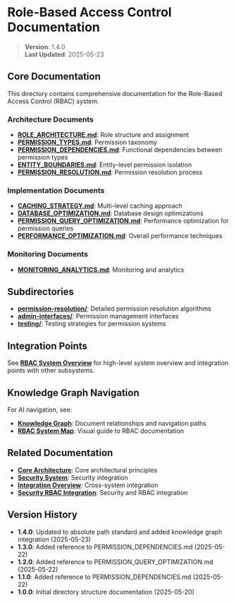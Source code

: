 
# Role-Based Access Control Documentation

> **Version**: 1.4.0  
> **Last Updated**: 2025-05-23

## Core Documentation

This directory contains comprehensive documentation for the Role-Based Access Control (RBAC) system.

### Architecture Documents

- **[ROLE_ARCHITECTURE.md](docs/rbac/ROLE_ARCHITECTURE.md)**: Role structure and assignment
- **[PERMISSION_TYPES.md](docs/rbac/PERMISSION_TYPES.md)**: Permission taxonomy
- **[PERMISSION_DEPENDENCIES.md](docs/rbac/PERMISSION_DEPENDENCIES.md)**: Functional dependencies between permission types
- **[ENTITY_BOUNDARIES.md](docs/rbac/ENTITY_BOUNDARIES.md)**: Entity-level permission isolation
- **[PERMISSION_RESOLUTION.md](docs/rbac/PERMISSION_RESOLUTION.md)**: Permission resolution process

### Implementation Documents

- **[CACHING_STRATEGY.md](docs/rbac/CACHING_STRATEGY.md)**: Multi-level caching approach
- **[DATABASE_OPTIMIZATION.md](docs/rbac/DATABASE_OPTIMIZATION.md)**: Database design optimizations
- **[PERMISSION_QUERY_OPTIMIZATION.md](docs/rbac/PERMISSION_QUERY_OPTIMIZATION.md)**: Performance optimization for permission queries
- **[PERFORMANCE_OPTIMIZATION.md](docs/rbac/PERFORMANCE_OPTIMIZATION.md)**: Overall performance techniques

### Monitoring Documents

- **[MONITORING_ANALYTICS.md](docs/rbac/MONITORING_ANALYTICS.md)**: Monitoring and analytics

## Subdirectories

- **[permission-resolution/](docs/rbac/permission-resolution/)**: Detailed permission resolution algorithms
- **[admin-interfaces/](docs/rbac/admin-interfaces/)**: Permission management interfaces
- **[testing/](docs/rbac/testing/)**: Testing strategies for permission systems

## Integration Points

See **[RBAC System Overview](docs/RBAC_SYSTEM.md)** for high-level system overview and integration points with other subsystems.

## Knowledge Graph Navigation

For AI navigation, see:
- **[Knowledge Graph](docs/KNOWLEDGE_GRAPH.md)**: Document relationships and navigation paths
- **[RBAC System Map](docs/documentation-maps/RBAC_SYSTEM_MAP.md)**: Visual guide to RBAC documentation

## Related Documentation

- **[Core Architecture](docs/CORE_ARCHITECTURE.md)**: Core architectural principles
- **[Security System](docs/security/README.md)**: Security integration
- **[Integration Overview](docs/integration/README.md)**: Cross-system integration
- **[Security RBAC Integration](docs/integration/SECURITY_RBAC_INTEGRATION.md)**: Security and RBAC integration

## Version History

- **1.4.0**: Updated to absolute path standard and added knowledge graph integration (2025-05-23)
- **1.3.0**: Added reference to PERMISSION_DEPENDENCIES.md (2025-05-22)
- **1.2.0**: Added reference to PERMISSION_QUERY_OPTIMIZATION.md (2025-05-22)
- **1.1.0**: Added reference to PERMISSION_DEPENDENCIES.md (2025-05-22)
- **1.0.0**: Initial directory structure documentation (2025-05-20)
